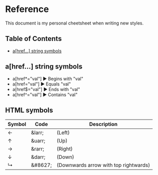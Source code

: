 # Reference

This document is my personal cheetsheet when writing new styles.

## Table of Contents
- [a[href...] string symbols](#ahref-string-symbols)
## a[href...] string symbols
- a[href\*="val"] &#9658; Begins with "val"
- a[href="val"] &#9658; Equals "val"
- a[href$="val"] &#9658; Ends with "val"
- a[href^="val"] &#9658; Contains "val"

## HTML symbols
<!-- https://www.w3schools.com/charsets/ref_utf_arrows.asp -->
| Symbol | Code | Description |
| ------ | ---- | ----------- |
| &larr; | \&larr\; | (Left) |
| &uarr; | \&uarr\; | (Up) |
| &rarr; | \&rarr\; | (Right) |
| &darr; | \&darr\; | (Down) |
| &#8627; | \&\#8627\; | (Downwards arrow with top rightwards) |
